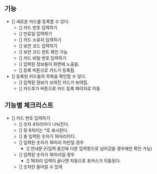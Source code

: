 ## 기능

- [] 새로운 카드를 등록할 수 있다.
  - [] 카드 번호 입력하기
  - [] 만료일 입력하기
  - [] 카드 소유자 입력하기
  - [] 보안 코드 입력하기
  - [] 보안 코드 힌트 확인 가능
  - [] 카드 비밀 번호 입력하기
  - [] 입력된 정보들이 화면에 노출됨.
  - [] 등록 버튼으로 카드가 등록됨.
- [] 등록된 카드들의 목록을 확인할 수 있다.
  - [] 입력된 정보가 쓰여진 카드가 보여짐.
  - [] 카드추가 버튼으로 카드 등록 페이지로 이동

## 기능별 체크리스트

- [] 카드 번호 입력하기
  - [] 숫자 4자리마다 나눠진다.
  - [] 뒷 8자리는 \*로 표시된다.
  - [] 총 입력된 숫자가 16자리이다.
  - [] 입력된 숫자가 16자리 미만일 경우
    - [] 안내문구(입력 중간에 다른 입력창으로 넘어갔을 경우에만 확인 가능)
  - [] 입력된 숫자가 16자리일 경우
    - [] 16자리 입력이 끝나면 자동으로 포커스가 이동된다.
  - [] 숫자만 들어갈 수 있게

